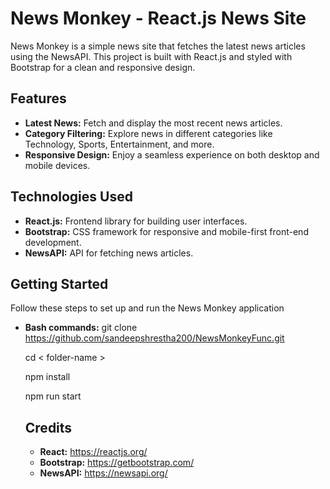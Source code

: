 # News Monkey - React.js News Site

News Monkey is a simple news site that fetches the latest news articles using the NewsAPI. This project is built with React.js and styled with Bootstrap for a clean and responsive design.

## Features

- **Latest News:** Fetch and display the most recent news articles.
- **Category Filtering:** Explore news in different categories like Technology, Sports, Entertainment, and more.
- **Responsive Design:** Enjoy a seamless experience on both desktop and mobile devices.

## Technologies Used

- **React.js:** Frontend library for building user interfaces.
- **Bootstrap:** CSS framework for responsive and mobile-first front-end development.
- **NewsAPI:** API for fetching news articles.

## Getting Started

Follow these steps to set up and run the News Monkey application

- **Bash commands:**
   git clone https://github.com/sandeepshrestha200/NewsMonkeyFunc.git
  
   cd < folder-name >
   
   npm install
  
   npm run start

  ## Credits

   - **React:** https://reactjs.org/
   - **Bootstrap:** https://getbootstrap.com/
   - **NewsAPI:** https://newsapi.org/
   
